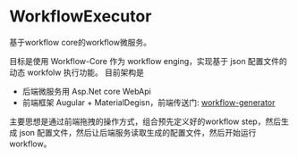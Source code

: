 # WorkflowExecutor
基于workflow core的workflow微服务。

目标是使用 Workflow-Core 作为 workflow enging，实现基于 json 配置文件的动态 workfolw 执行功能。
目前架构是
  - 后端微服务用 Asp.Net core WebApi
  - 前端框架 Augular + MaterialDegisn，前端传送门: [workflow-generator](https://github.com/AngrySKL/workflow-generator)

主要思想是通过前端拖拽的操作方式，组合预先定义好的workflow step，然后生成 json 配置文件，然后让后端服务读取生成的配置文件，然后开始运行 workflow。
